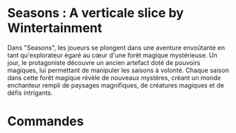 # Seasons : A verticale slice by Wintertainment
Dans "Seasons", les joueurs se plongent dans une aventure envoûtante en tant qu'explorateur égaré au cœur d'une forêt magique mystérieuse. Un jour, le protagoniste découvre un ancien artefact doté de pouvoirs magiques, lui permettant de manipuler les saisons à volonté. Chaque saison dans cette forêt magique révèle de nouveaux mystères, créant un monde enchanteur rempli de paysages magnifiques, de créatures magiques et de défis intrigants.

# Commandes
